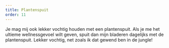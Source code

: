 ```yaml
---
title: Plantenspuit
order: 11
---
```


Je mag mij ook lekker vochtig houden met een plantenspuit. Als je me het ultieme wellnessgevoel wilt geven, spuit dan mijn bladeren dagelijks met de plantenspuit. Lekker vochtig, net zoals ik dat gewend ben in de jungle! 